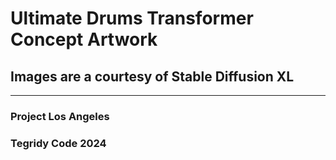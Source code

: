 # Ultimate Drums Transformer Concept Artwork
## Images are a courtesy of Stable Diffusion XL

***

### Project Los Angeles
### Tegridy Code 2024
